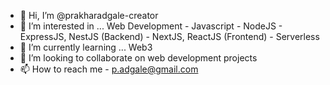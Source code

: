- 👋 Hi, I’m @prakharadgale-creator
- 👀 I’m interested in ... Web Development 
         - Javascript
         - NodeJS
         - ExpressJS, NestJS (Backend)
         - NextJS, ReactJS (Frontend)
         - Serverless 
- 🌱 I’m currently learning ... Web3
- 💞️ I’m looking to collaborate on web development projects
- 📫 How to reach me - p.adgale@gmail.com

<!---
prakharadgale-creator/prakharadgale-creator is a ✨ special ✨ repository because its `README.md` (this file) appears on your GitHub profile.
You can click the Preview link to take a look at your changes.
--->
